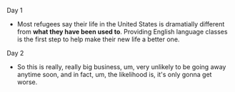 Day 1

- Most refugees say their life in the United States is dramatially different from **what they have been used to**. Providing English language classes is the first step to help make their new life a better one.

Day 2

- So this is really, really big business, um, very unlikely to be going away anytime soon, and in fact, um, the likelihood is, it's only gonna get worse.
